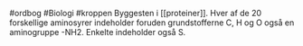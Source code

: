 #ordbog #Biologi #kroppen 
Byggesten i [[proteiner]]. Hver af de 20 forskellige aminosyrer indeholder foruden grundstofferne C, H og O også en aminogruppe -NH2. Enkelte indeholder også S.